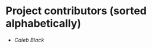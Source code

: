 Project contributors (sorted alphabetically)
============================================

* *Caleb Black*
